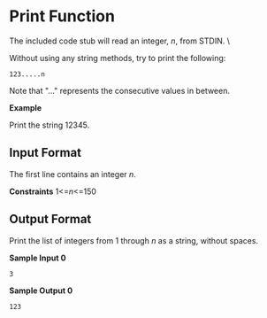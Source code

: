 # Print Function

The included code stub will read an integer, _n_, from STDIN. \

Without using any string methods, try to print the following:
```
123.....n
```
Note that "..." represents the consecutive values in between.

**Example**

Print the string 12345.

## Input Format

The first line contains an integer _n_.

**Constraints**
1<=_n_<=150

## Output Format

Print the list of integers from 1 through _n_ as a string, without spaces.

**Sample Input 0**
```
3
```
**Sample Output 0**
```
123
```